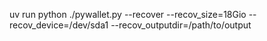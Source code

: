 uv run python ./pywallet.py --recover --recov_size=18Gio --recov_device=/dev/sda1 --recov_outputdir=/path/to/output
